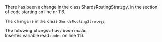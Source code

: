 There has been a change in the class ShardsRoutingStrategy, in the section of code starting on line nr 116.
  
The change is in the class ```ShardsRoutingStrategy```.
  
The following changes have been made:  
Inserted variable read ```nodes``` on line 116.  
